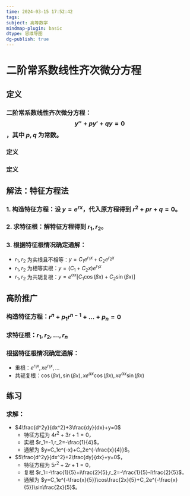 ```yaml
---
time: 2024-03-15 17:52:42
tags:
subject: 高等数学
mindmap-plugin: basic
dtype: 思维导图
dg-publish: true
---
```


# 二阶常系数线性齐次微分方程

## 定义

### 二阶常系数线性齐次微分方程：$$y'' + py' + qy = 0$$，其中 $p, q$ 为常数。

### 定义

### 定义

## 解法：特征方程法

### 1. **构造特征方程**：设 $y = e^{rx}$，代入原方程得到 $r^2 + pr + q = 0$。

### 2. **求特征根**：解特征方程得到 $r_1, r_2$。

### 3. **根据特征根情况确定通解**：
- $r_1, r_2$ 为实根且不相等：$y = C_1e^{r_1x} + C_2e^{r_2x}$
- $r_1, r_2$ 为相等实根：$y = (C_1 + C_2x)e^{r_1x}$
- $r_1, r_2$ 为共轭复根：$y = e^{\alpha x}[C_1\cos(\beta x) + C_2\sin(\beta x)]$

## 高阶推广

### **构造特征方程**：$r^n + p_1r^{n-1} + \ldots + p_n = 0$

### **求特征根**：$r_1, r_2, \ldots, r_n$

### **根据特征根情况确定通解**：
- 重根：$e^{r_1x}, xe^{r_1x}, \ldots$
- 共轭复根：$\cos(\beta x), \sin(\beta x), xe^{\alpha x}\cos(\beta x), xe^{\alpha x}\sin(\beta x)$

## 练习

### **求解**：
- $4\frac{d^2y}{dx^2}+3\frac{dy}{dx}+y=0$
    - 特征方程为 $4r^2+3r+1=0$，
    - 实根 $r_1=-1,r_2=-\frac{1}{4}$，
    - 通解为 $y=C_1e^{-x}+C_2e^{-\frac{x}{4}}$。
- $5\frac{d^2y}{dx^2}+2\frac{dy}{dx}+y=0$，
    - 特征方程为 $5r^2+2r+1=0$，
    - 复根 $r_1=-\frac{1}{5}+i\frac{2}{5},r_2=-\frac{1}{5}-i\frac{2}{5}$，
    - 通解为 $y=C_1e^{-\frac{x}{5}}\cos\frac{2x}{5}+C_2e^{-\frac{x}{5}}\sin\frac{2x}{5}$。